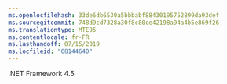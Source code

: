 ```yaml
---
ms.openlocfilehash: 33de6db6530a5bbbabf88430195752899da93def
ms.sourcegitcommit: 748d9cd7328a30f8c80ce42198a94a4b5e869f26
ms.translationtype: MTE95
ms.contentlocale: fr-FR
ms.lasthandoff: 07/15/2019
ms.locfileid: "68144640"
---
```

.NET Framework 4.5
